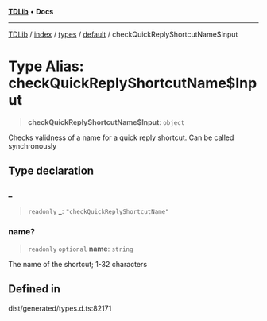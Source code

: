 [**TDLib**](../../../../../../README.md) • **Docs**

***

[TDLib](../../../../../../modules.md) / [index](../../../../../README.md) / [types](../../../README.md) / [default](../README.md) / checkQuickReplyShortcutName$Input

# Type Alias: checkQuickReplyShortcutName$Input

> **checkQuickReplyShortcutName$Input**: `object`

Checks validness of a name for a quick reply shortcut. Can be called synchronously

## Type declaration

### \_

> `readonly` **\_**: `"checkQuickReplyShortcutName"`

### name?

> `readonly` `optional` **name**: `string`

The name of the shortcut; 1-32 characters

## Defined in

dist/generated/types.d.ts:82171
